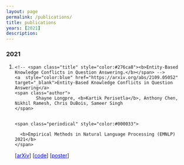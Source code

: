 ```yaml
---
layout: page
permalink: /publications/
title: publications
years: [2021]
description:
---
```


<article class="post-content publications clearfix">
    <h3 class="year">2021</h3>
    <ol class="bibliography"><li>
        <div id="wang2021grounding">
  
    <!-- <span class="title" style="color:#276ca8"><b>Entity-Based Knowledge Conflicts in Question Answering.</b></span> -->
    <a  style="color:blue" href="https://arxiv.org/abs/2109.05052" target="_blank">Entity-Based Knowledge Conflicts in Question Answering</a>
    <span class="author">
            Shayne Longpre, <b>Kartik Perisetla</b>, Anthony Chen, Nikhil Ramesh, Chris DuBois, Sameer Singh
    </span>

    
    <span class="periodical" style="color:#000033">
    
      <b>Empirical Methods in Natural Language Processing (EMNLP) 2021</b>
    </span>
  <span class="links">  
    [<a  style="color:blue" href="https://arxiv.org/abs/2109.05052" target="_blank">arXiv</a>] [<a  style="color:blue" href="https://github.com/apple/ml-knowledge-conflicts" target="_blank">code</a>] [<a  style="color:blue" href="{{ site.baseurl }}/assets/files/poster_final.pdf" target="_blank">poster</a>]
  </span>

</div>
    </li>
    </ol>
</article>